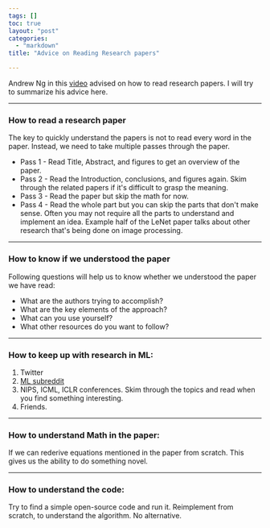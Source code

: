 ```yaml
---
tags: []
toc: true
layout: "post"
categories:
  - "markdown"
title: "Advice on Reading Research papers"

---
```



Andrew Ng in this [video](https://www.youtube.com/watch?v=733m6qBH-jI) advised on how to read research papers. I will try to summarize his advice here.

---

### How to read a research paper

The key to quickly understand the papers is not to read every word in the paper. Instead, we need to take multiple passes through the paper.

- Pass 1 - Read Title, Abstract, and figures to get an overview of the paper.
- Pass 2 - Read the Introduction, conclusions, and figures again. Skim through the related papers if it's difficult to grasp the meaning.
- Pass 3 - Read the paper but skip the math for now.
- Pass 4 - Read the whole part but you can skip the parts that don't make sense. Often you may not require all the parts to understand and implement an idea. Example half of the LeNet paper talks about other research that's being done on image processing.

---

### How to know if we understood the paper

Following questions will help us to know whether we understood the paper we have read:
- What are the authors trying to accomplish?
- What are the key elements of the approach?
- What can you use yourself?
- What other resources do you want to follow?

---

### How to keep up with research in ML:

1. Twitter
1. [ML subreddit](https://www.reddit.com/r/MachineLearning/)
1. NIPS, ICML, ICLR conferences. Skim through the topics and read when you find something interesting.
1. Friends.

---

### How to understand Math in the paper:

If we can rederive equations mentioned in the paper from scratch. This gives us the ability to do something novel. 

---

### How to understand the code:

Try to find a simple open-source code and run it.
Reimplement from scratch, to understand the algorithm. No alternative.

